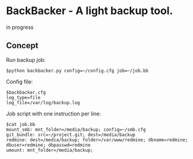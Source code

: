 BackBacker - A light backup tool.
=================================

in progress


Concept
-------

Run backup job:
```
$python backbacker.py config=~/config.cfg job=~/job.bb
```

Config file:
```
$backbacker.cfg  
log_type=file
log_file=/var/log/backup.log
```

Job script with one instruction per line:
```
$cat job.bb
mount_smb: mnt_folder=/media/backup; config=~/smb.cfg
git_bundle: src=~/project.git; dest=/media/backup
redmine: dest=/media/backup; folder=/var/www/redmine; dbname=redmine; dbuser=redmine; dbpasswd=redmine
umount: mnt_folder=/media/backup;
```
